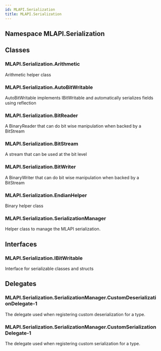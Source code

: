 ```yaml
---  
id: MLAPI.Serialization  
title: MLAPI.Serialization  
---
```


## Namespace MLAPI.Serialization

<div class="markdown level0 summary">

</div>

<div class="markdown level0 conceptual">

</div>

<div class="markdown level0 remarks">

</div>

## Classes

### MLAPI.Serialization.Arithmetic

<div class="section">

Arithmetic helper class

</div>

### MLAPI.Serialization.AutoBitWritable

<div class="section">

AutoBitWritable implements IBitWritable and automatically serializes
fields using reflection

</div>

### MLAPI.Serialization.BitReader

<div class="section">

A BinaryReader that can do bit wise manipulation when backed by a
BitStream

</div>

### MLAPI.Serialization.BitStream

<div class="section">

A stream that can be used at the bit level

</div>

### MLAPI.Serialization.BitWriter

<div class="section">

A BinaryWriter that can do bit wise manipulation when backed by a
BitStream

</div>

### MLAPI.Serialization.EndianHelper

<div class="section">

Binary helper class

</div>

### MLAPI.Serialization.SerializationManager

<div class="section">

Helper class to manage the MLAPI serialization.

</div>

## Interfaces

### MLAPI.Serialization.IBitWritable

<div class="section">

Interface for serializable classes and structs

</div>

## Delegates

### MLAPI.Serialization.SerializationManager.CustomDeserializationDelegate-1

<div class="section">

The delegate used when registering custom deserialization for a type.

</div>

### MLAPI.Serialization.SerializationManager.CustomSerializationDelegate-1

<div class="section">

The delegate used when registering custom serialization for a type.

</div>
